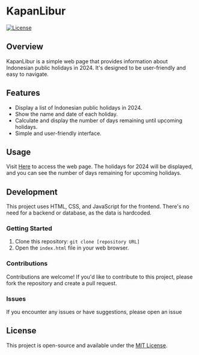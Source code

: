 # KapanLibur

[![License](https://img.shields.io/badge/license-MIT-blue.svg)](https://opensource.org/licenses/MIT)

## Overview

KapanLibur is a simple web page that provides information about Indonesian public holidays in 2024. It's designed to be user-friendly and easy to navigate.

## Features

- Display a list of Indonesian public holidays in 2024.
- Show the name and date of each holiday.
- Calculate and display the number of days remaining until upcoming holidays.
- Simple and user-friendly interface.

## Usage

Visit [Here](kristoff-dev.space) to access the web page. The holidays for 2024 will be displayed, and you can see the number of days remaining for upcoming holidays.

## Development

This project uses HTML, CSS, and JavaScript for the frontend. There's no need for a backend or database, as the data is hardcoded.

### Getting Started

1. Clone this repository: `git clone [repository URL]`
2. Open the `index.html` file in your web browser.

### Contributions

Contributions are welcome! If you'd like to contribute to this project, please fork the repository and create a pull request.

### Issues

If you encounter any issues or have suggestions, please open an issue

## License

This project is open-source and available under the [MIT License](LICENSE).
